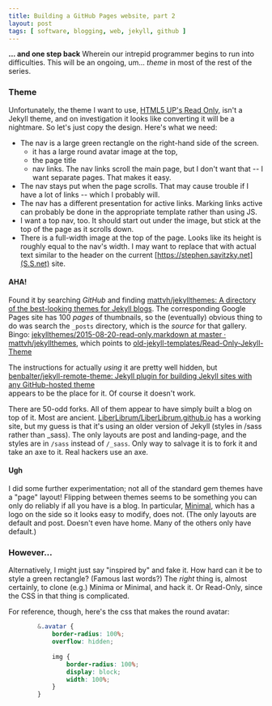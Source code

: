 ```yaml
---
title: Building a GitHub Pages website, part 2
layout: post
tags: [ software, blogging, web, jekyll, github ]
---
```

**... and one step back**  Wherein our intrepid programmer begins to run into
difficulties.  This will be an ongoing, um... _theme_ in most of the rest of
the series.

### Theme

Unfortunately, the theme I want to use, [HTML5 UP's Read
Only](https://html5up.net/read-only), isn't a Jekyll theme, and on
investigation it looks like converting it will be a nightmare.  So let's just
copy the design.  Here's what we need:

  * The nav is a large green rectangle on the right-hand side of the screen.
    * it has a large round avatar image at the top, 
	* the page title
	* nav links.  The nav links scroll the main page, but I don't want that --
	  I want separate pages.  That makes it easy.
  * The nav stays put when the page scrolls.  That may cause trouble if I have
	a lot of links -- which I probably will.
  * The nav has a different presentation for active links.  Marking links
	active can probably be done in the appropriate template rather than using
	JS. 
  * I want a top nav, too.  It should start out under the image, but stick at
	the top of the page as it scrolls down.
  * There is a full-width image at the top of the page.  Looks like its height
	is roughly equal to the nav's width.  I may want to replace that with
	actual text similar to the header on the current
	[https://stephen.savitzky.net](S.S.net) site.
	
#### AHA!

Found it by searching _GitHub_ and finding [mattvh/jekyllthemes: A directory
of the best-looking themes for Jekyll
blogs](https://github.com/mattvh/jekyllthemes).  The corresponding Google
Pages site has 100 _pages_ of thumbnails, so the (eventually) obvious thing to
do was search the `_posts` directory, which is the _source_ for that gallery.
Bingo: [jekyllthemes/2015-08-20-read-only.markdown at master ·
mattvh/jekyllthemes](https://github.com/mattvh/jekyllthemes/blob/master/_posts/2015-08-20-read-only.markdown),
which points to
[old-jekyll-templates/Read-Only-Jekyll-Theme](https://github.com/old-jekyll-templates/Read-Only-Jekyll-Theme)
	
The instructions for actually _using_ it are pretty well hidden, but
[benbalter/jekyll-remote-theme: Jekyll plugin for building Jekyll sites with
any GitHub-hosted theme](https://github.com/benbalter/jekyll-remote-theme) 	
appears to be the place for it.  Of course it doesn't work.

There are 50-odd forks.  All of them appear to have simply built a blog on top
of it.  Most are ancient.
[LiberLibrum/LiberLibrum.github.io](https://github.com/LiberLibrum/LiberLibrum.github.io)
has a working site, but my guess is that it's using an older version of Jekyll
(styles in /sass rather than _sass).  The only layouts are post and
landing-page, and the styles are in `/sass` instead of `/_sass`.  Only way to
salvage it is to fork it and take an axe to it.  Real hackers use an axe.

#### Ugh

I did some further experimentation; not all of the standard gem themes have a
"page" layout!  Flipping between themes seems to be something you can only do
reliably if all you have is a blog.  In particular,
[Minimal](https://github.com/pages-themes/minimal), which has a logo on the
side so it looks easy to modify, does not.  (The only layouts are default and
post.  Doesn't even have home.  Many of the others only have default.)

### However...

Alternatively, I might just say "inspired by" and fake it.  How hard can it be to
style a green rectangle?  (Famous last words?)  The _right_ thing is, almost
certainly, to clone (e.g.) Minima or Minimal, and hack it.  Or Read-Only,
since the CSS in that thing is complicated.

For reference, though, here's the css that makes the round avatar:

```scss
		&.avatar {
			border-radius: 100%;
			overflow: hidden;
			
			img {
				border-radius: 100%;
				display: block;
				width: 100%;
			}
		}
```


